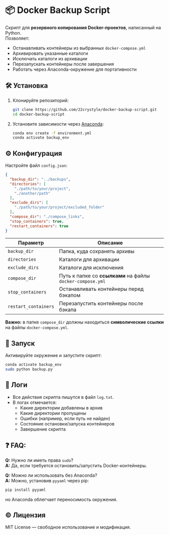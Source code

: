 # 📦 Docker Backup Script
Скрипт для **резервного копирования Docker-проектов**, написанный на Python.  
 Позволяет:
- Останавливать контейнеры из выбранных `docker-compose.yml`
- Архивировать указанные каталоги
- Исключать каталоги из архивации
- Перезапускать контейнеры после завершения
- Работать через Anaconda-окружение для портативности
## 🛠 Установка
1. Клонируйте репозиторий:
   ```bash
   git clone https://github.com/22crystyle/docker-backup-script.git
   cd docker-backup-script
   ```
2. Установите зависимости через [Anaconda](https://www.anaconda.com/):
   ```bash
   conda env create -f environment.yml
   conda activate backup_env
   ```
## ⚙️ Конфигурация
Настройте файл `config.json`:
```json
{
  "backup_dir": "../backups",
  "directories": [
    "./path/to/your/project",
    "./another/path"
  ],
  "exclude_dirs": [
    "./path/to/your/project/excluded_folder"
  ],
  "compose_dir": "./compose_links",
  "stop_containers": true,
  "restart_containers": true
}
```
| Параметр           | Описание                                             |
|--------------------|------------------------------------------------------|
| `backup_dir`         | Папка, куда сохранять архивы                         |
| `directories`        | Каталоги для архивации                               |
| `exclude_dirs`       | Каталоги для исключения                              |
| `compose_dir`        | Путь к папке со **ссылками** на файлы `docker-compose.yml` |
| `stop_containers`    | Останавливать контейнеры перед бэкапом               |
| `restart_containers` | Перезапустить контейнеры после бэкапа                |

**Важно:** в папке `compose_dir` должны находиться **символические ссылки** на файлы `docker-compose.yml`.
## 🚀 Запуск
Активируйте окружение и запустите скрипт:
```bash
conda activate backup_env
sudo python backup.py
```
## 📝 Логи
- Все действия скрипта пишутся в файл `log.txt`.
- В логах отмечается:
  - Какие директории добавлены в архив
  - Какие директории пропущены
  - Ошибки (например, если путь не найден)
  - Состояние остановки/запуска контейнеров
  - Завершение скрипта
## ❓ FAQ:
**Q:** Нужно ли иметь права `sudo`?  
 **A:** Да, если требуется остановить/запустить Docker-контейнеры.
 
**Q:** Можно ли использовать без Anaconda?  
 **A:** Можно, установив `pyyaml` через pip:
 
```bash
pip install pyyaml
```
но Anaconda облегчает переносимость окружения.
## ©️ Лицензия
MIT License — свободное использование и модификация.
